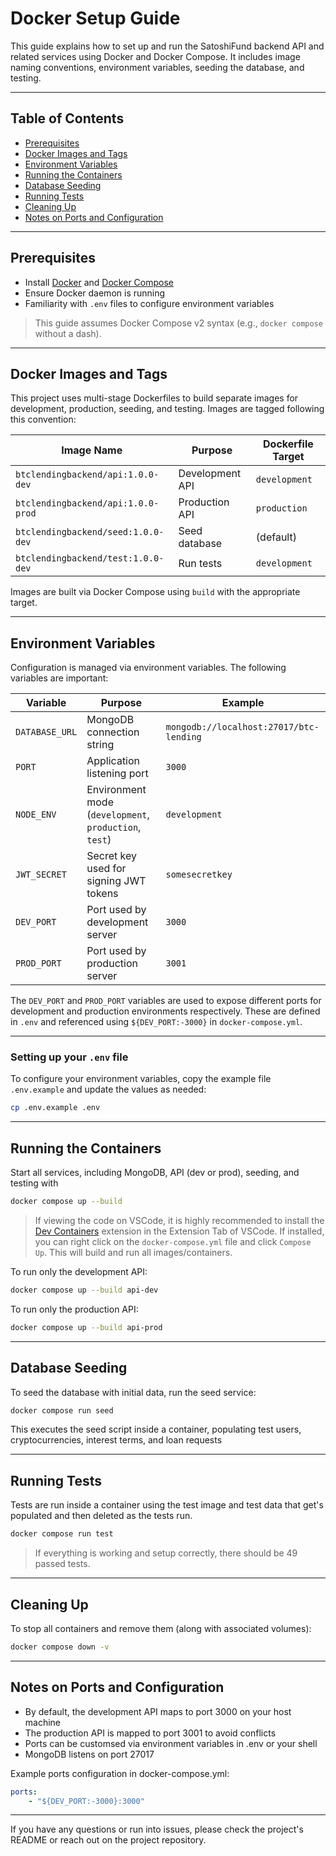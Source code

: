 # Docker Setup Guide

This guide explains how to set up and run the SatoshiFund backend API and related services using Docker and Docker Compose. It includes image naming conventions, environment variables, seeding the database, and testing.

---

## Table of Contents

- [Prerequisites](#prerequisites)  
- [Docker Images and Tags](#docker-images-and-tags)  
- [Environment Variables](#environment-variables)  
- [Running the Containers](#running-the-containers)  
- [Database Seeding](#database-seeding)  
- [Running Tests](#running-tests)
- [Cleaning Up](#cleaning-up)  
- [Notes on Ports and Configuration](#notes-on-ports-and-configuration)  

---

## Prerequisites

- Install [Docker](https://docs.docker.com/get-docker/) and [Docker Compose](https://docs.docker.com/compose/install/)
- Ensure Docker daemon is running
- Familiarity with `.env` files to configure environment variables

>  This guide assumes Docker Compose v2 syntax (e.g., `docker compose` without a dash).


---

## Docker Images and Tags

This project uses multi-stage Dockerfiles to build separate images for development, production, seeding, and testing. Images are tagged following this convention:

| Image Name                          | Purpose           | Dockerfile Target |
|-----------------------------------|-------------------|-------------------|
| `btclendingbackend/api:1.0.0-dev` | Development API   | `development`     |
| `btclendingbackend/api:1.0.0-prod`| Production API    | `production`      |
| `btclendingbackend/seed:1.0.0-dev`| Seed database     | (default)         |
| `btclendingbackend/test:1.0.0-dev`| Run tests         | `development`     |

Images are built via Docker Compose using `build` with the appropriate target.

---

## Environment Variables

Configuration is managed via environment variables. The following variables are important:

| Variable      | Purpose                                                      | Example                             |
|---------------|--------------------------------------------------------------|-----------------------------------|
| `DATABASE_URL`| MongoDB connection string                                    | `mongodb://localhost:27017/btc-lending` |
| `PORT`        | Application listening port                                   | `3000`                            |
| `NODE_ENV`    | Environment mode (`development`, `production`, `test`)      | `development`                    |
| `JWT_SECRET`  | Secret key used for signing JWT tokens                       | `somesecretkey`                   |
| `DEV_PORT`    | Port used by development server                              | `3000`                           |
| `PROD_PORT`   | Port used by production server                               | `3001`                           |

The `DEV_PORT` and `PROD_PORT` variables are used to expose different ports for development and production environments respectively. These are defined in `.env` and referenced using `${DEV_PORT:-3000}` in `docker-compose.yml`.

---

### Setting up your `.env` file

To configure your environment variables, copy the example file `.env.example` and update the values as needed:

```bash
cp .env.example .env
```

---

## Running the Containers

Start all services, including MongoDB, API (dev or prod), seeding, and testing with

```bash
docker compose up --build
```

> If viewing the code on VSCode, it is highly recommended to install the [Dev Containers](https://marketplace.visualstudio.com/items?itemName=ms-vscode-remote.remote-containers) extension in the Extension Tab of VSCode. If installed, you can right click on the `docker-compose.yml` file and click `Compose Up`. This will build and run all images/containers.

To run only the development API:

```bash
docker compose up --build api-dev
```

To run only the production API:

```bash
docker compose up --build api-prod
```

---

## Database Seeding

To seed the database with initial data, run the seed service:

```bash
docker compose run seed
```

This executes the seed script inside a container, populating test users, cryptocurrencies, interest terms, and loan requests

---

## Running Tests

Tests are run inside a container using the test image and test data that get's populated and then deleted as the tests run.


```bash
docker compose run test
```

> If everything is working and setup correctly, there should be 49 passed tests.

---

## Cleaning Up

To stop all containers and remove them (along with associated volumes):

```bash
docker compose down -v
```

---

## Notes on Ports and Configuration

* By default, the development API maps to port 3000 on your host machine
* The production API is mapped to port 3001 to avoid conflicts
* Ports can be customsed via environment variables in .env or your shell
* MongoDB listens on port 27017

Example ports configuration in docker-compose.yml:

```yaml
ports:
    - "${DEV_PORT:-3000}:3000"
```

---

If you have any questions or run into issues, please check the project's README or reach out on the project repository.
